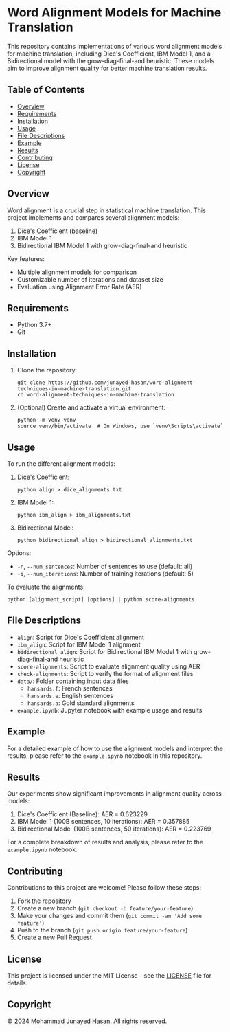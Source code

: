 # Word Alignment Models for Machine Translation

This repository contains implementations of various word alignment models for machine translation, including Dice's Coefficient, IBM Model 1, and a Bidirectional model with the grow-diag-final-and heuristic. These models aim to improve alignment quality for better machine translation results.

## Table of Contents

- [Overview](#overview)
- [Requirements](#requirements)
- [Installation](#installation)
- [Usage](#usage)
- [File Descriptions](#file-descriptions)
- [Example](#example)
- [Results](#results)
- [Contributing](#contributing)
- [License](#license)
- [Copyright](#copyright)

## Overview

Word alignment is a crucial step in statistical machine translation. This project implements and compares several alignment models:

1. Dice's Coefficient (baseline)
2. IBM Model 1
3. Bidirectional IBM Model 1 with grow-diag-final-and heuristic

Key features:
- Multiple alignment models for comparison
- Customizable number of iterations and dataset size
- Evaluation using Alignment Error Rate (AER)

## Requirements

- Python 3.7+
- Git

## Installation

1. Clone the repository:
   ```
   git clone https://github.com/junayed-hasan/word-alignment-techniques-in-machine-translation.git
   cd word-alignment-techniques-in-machine-translation
   ```

2. (Optional) Create and activate a virtual environment:
   ```
   python -m venv venv
   source venv/bin/activate  # On Windows, use `venv\Scripts\activate`
   ```

## Usage

To run the different alignment models:

1. Dice's Coefficient:
   ```
   python align > dice_alignments.txt
   ```

2. IBM Model 1:
   ```
   python ibm_align > ibm_alignments.txt
   ```

3. Bidirectional Model:
   ```
   python bidirectional_align > bidirectional_alignments.txt
   ```

Options:
- `-n`, `--num_sentences`: Number of sentences to use (default: all)
- `-i`, `--num_iterations`: Number of training iterations (default: 5)

To evaluate the alignments:

```
python [alignment_script] [options] | python score-alignments
```

## File Descriptions

- `align`: Script for Dice's Coefficient alignment
- `ibm_align`: Script for IBM Model 1 alignment
- `bidirectional_align`: Script for Bidirectional IBM Model 1 with grow-diag-final-and heuristic
- `score-alignments`: Script to evaluate alignment quality using AER
- `check-alignments`: Script to verify the format of alignment files
- `data/`: Folder containing input data files
  - `hansards.f`: French sentences
  - `hansards.e`: English sentences
  - `hansards.a`: Gold standard alignments
- `example.ipynb`: Jupyter notebook with example usage and results

## Example

For a detailed example of how to use the alignment models and interpret the results, please refer to the `example.ipynb` notebook in this repository.

## Results

Our experiments show significant improvements in alignment quality across models:

1. Dice's Coefficient (Baseline): AER = 0.623229
2. IBM Model 1 (100B sentences, 10 iterations): AER = 0.357885
3. Bidirectional Model (100B sentences, 50 iterations): AER = 0.223769

For a complete breakdown of results and analysis, please refer to the `example.ipynb` notebook.

## Contributing

Contributions to this project are welcome! Please follow these steps:

1. Fork the repository
2. Create a new branch (`git checkout -b feature/your-feature`)
3. Make your changes and commit them (`git commit -am 'Add some feature'`)
4. Push to the branch (`git push origin feature/your-feature`)
5. Create a new Pull Request

## License

This project is licensed under the MIT License - see the [LICENSE](LICENSE) file for details.

## Copyright

© 2024 Mohammad Junayed Hasan. All rights reserved.
